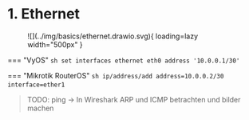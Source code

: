 # 1. Ethernet

<figure markdown>
  ![](../img/basics/ethernet.drawio.svg){ loading=lazy width="500px" }
</figure>

=== "VyOS"
    ```sh
    set interfaces ethernet eth0 address '10.0.0.1/30'
    ```

=== "Mikrotik RouterOS"
    ```sh
    ip/address/add address=10.0.0.2/30 interface=ether1
    ```

> TODO: ping -> In Wireshark ARP und ICMP betrachten und bilder machen
